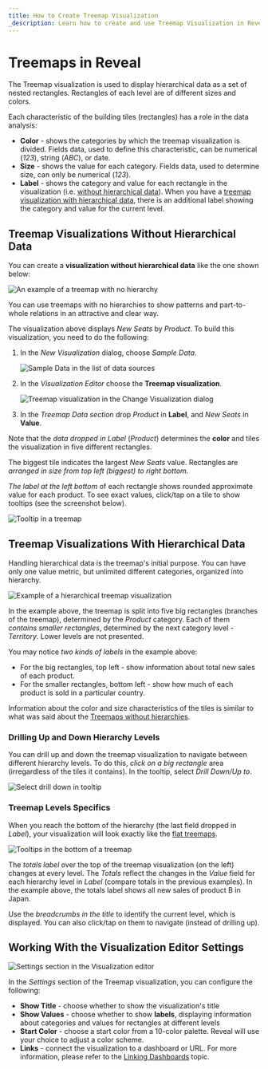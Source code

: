 ```yaml
---
title: How to Create Treemap Visualization
_description: Learn how to create and use Treemap Visualization in Reveal.
---
```


# Treemaps in Reveal

The Treemap visualization is used to display hierarchical data as a set of nested rectangles. Rectangles of each level are of different sizes and colors.

Each characteristic of the building tiles (rectangles) has a role in the data analysis:

  * **Color** - shows the categories by which the treemap visualization is divided. Fields data, used to define this characteristic, can be numerical (*123*), string (*ABC*), or date.
  * **Size** - shows the value for each category. Fields data, used to determine size, can only be numerical (*123*).
  * **Label** - shows the category and value for each rectangle in the visualization (i.e. [without hierarchical data](#treemap-visualizations-without-hierarchical-data)). When you have a [treemap visualization with hierarchical data](#treemap-visualizations-with-hierarchical-data), there is an additional label showing the category and value for the current level.


## Treemap Visualizations Without Hierarchical Data

You can create a **visualization without hierarchical data** like the one shown below:

![An example of a treemap with no hierarchy](./images/treemap-visualization-without-hierarchical-data-example.png)

You can use treemaps with no hierarchies to show patterns and part-to-whole relations in an attractive and clear way.

The visualization above displays *New Seats* by *Product*. To build this visualization, you need to do the following:

1. In the *New Visualization* dialog, choose *Sample Data*.

    ![Sample Data in the list of data sources](images/sample-data-new-visualization-dialog.png)

2. In the *Visualization Editor* choose the **Treemap visualization**.

    ![Treemap visualization in the Change Visualization dialog](images/treemap-chart-types.png)

3. In the *Treemap Data section* drop *Product* in **Label**, and *New Seats* in **Value**.

Note that the *data dropped in Label* (*Product*) determines the **color** and tiles the visualization in five different rectangles.

The biggest tile indicates the largest *New Seats* value. Rectangles are *arranged in size from top left (biggest) to right bottom.*

*The label at the left bottom* of each rectangle shows rounded approximate value for each product. To see exact values, click/tap on a tile to show tooltips (see the screenshot below).

 ![Tooltip in a treemap](images/treemap-tooltip.png)

## Treemap Visualizations With Hierarchical Data

Handling hierarchical data is the treemap's initial purpose. You can have only one value metric, but unlimited different categories, organized into hierarchy.

![Example of a hierarchical treemap visualization](images/treemap-visualization-hierarchical-data-example.png)

In the example above, the treemap is split into five big rectangles (branches of the treemap), determined by the *Product* category. Each of them *contains smaller rectangles*, determined by the next category level - *Territory*. Lower levels are not presented.

You may notice *two kinds of labels* in the example above:

- For the big rectangles, top left - show information about total new sales of each product.
- For the smaller rectangles, bottom left - show how much of each product is sold in a particular country.

Information about the color and size characteristics of the tiles is similar to what was said about the [Treemaps without hierarchies](#treemap-visualizations-without-hierarchical-data).

### Drilling Up and Down Hierarchy Levels

You can drill up and down the treemap visualization to navigate between different hierarchy levels. To do this, *click on a big rectangle* area (irregardless of the tiles it contains). In the tooltip, select *Drill Down/Up to*.

![Select drill down in tooltip](images/drilling-option-hierarchy-level.png)

### Treemap Levels Specifics

When you reach the bottom of the hierarchy (the last field dropped in *Label*), your visualization will look exactly like the [flat treemaps](#treemap-visualizations-without-hierarchical-data).

![Tooltips in the bottom of a treemap](images/treemap-totals-label.png)

The *totals label* over the top of the treemap visualization (on the left) changes at every level. The *Totals* reflect the changes in the *Value* field for each hierarchy level in *Label* (compare totals in the previous examples). In the example above, the totals label shows all new sales of product B in Japan.

Use the *breadcrumbs in the title* to identify the current level, which is displayed. You can also click/tap on them to navigate (instead of drilling up).

## Working With the Visualization Editor Settings

![Settings section in the Visualization editor](images/treemap-settings-visualization-editor.png)

In the *Settings* section of the Treemap visualization, you can configure the following:

- **Show Title** - choose whether to show the visualization's title
- **Show Values** - choose whether to show **labels**, displaying information about categories and values for rectangles at different levels
- **Start Color** - choose a start color from a 10-color palette. Reveal will use your choice to adjust a color scheme.
- **Links** - connect the visualization to a dashboard or URL. For more information, please refer to the [Linking Dashboards](../dashboard-linking.md) topic.
